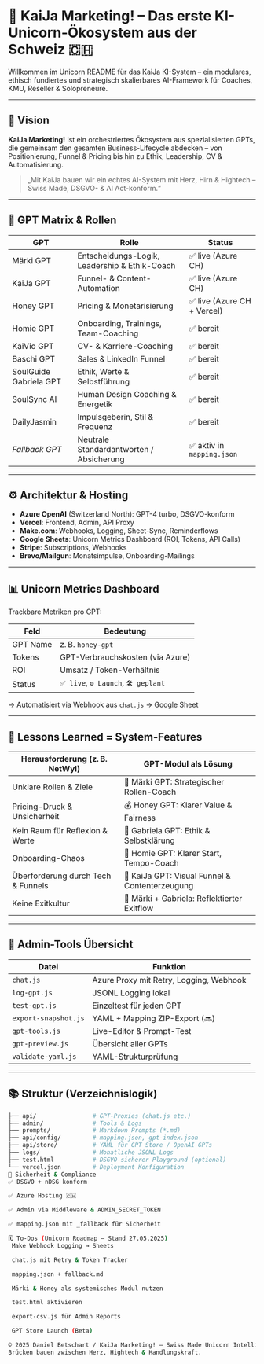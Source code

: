 # 🦄 KaiJa Marketing! – Das erste KI-Unicorn-Ökosystem aus der Schweiz 🇨🇭

Willkommen im Unicorn README für das KaiJa KI-System – ein modulares, ethisch fundiertes und strategisch skalierbares AI-Framework für Coaches, KMU, Reseller & Solopreneure.

---

## 💠 Vision

**KaiJa Marketing!** ist ein orchestriertes Ökosystem aus spezialisierten GPTs, die gemeinsam den gesamten Business-Lifecycle abdecken – von Positionierung, Funnel & Pricing bis hin zu Ethik, Leadership, CV & Automatisierung.

> „Mit KaiJa bauen wir ein echtes AI-System mit Herz, Hirn & Hightech – Swiss Made, DSGVO- & AI Act-konform.“

---

## 🌟 GPT Matrix & Rollen

| GPT                      | Rolle                                      | Status                     |
|--------------------------|---------------------------------------------|----------------------------|
| Märki GPT                | Entscheidungs-Logik, Leadership & Ethik-Coach | ✅ live (Azure CH)         |
| KaiJa GPT                | Funnel- & Content-Automation                | ✅ live (Azure CH)         |
| Honey GPT                | Pricing & Monetarisierung                   | ✅ live (Azure CH + Vercel)|
| Homie GPT                | Onboarding, Trainings, Team-Coaching        | ✅ bereit                  |
| KaiVio GPT               | CV- & Karriere-Coaching                     | ✅ bereit                  |
| Baschi GPT               | Sales & LinkedIn Funnel                     | ✅ bereit                  |
| SoulGuide Gabriela GPT   | Ethik, Werte & Selbstführung                | ✅ bereit                  |
| SoulSync AI              | Human Design Coaching & Energetik          | ✅ bereit                  |
| DailyJasmin              | Impulsgeberin, Stil & Frequenz              | ✅ bereit                  |
| _Fallback GPT_           | Neutrale Standardantworten / Absicherung    | ✅ aktiv in `mapping.json` |

---

## ⚙ Architektur & Hosting

- **Azure OpenAI** (Switzerland North): GPT-4 turbo, DSGVO-konform
- **Vercel**: Frontend, Admin, API Proxy
- **Make.com**: Webhooks, Logging, Sheet-Sync, Reminderflows
- **Google Sheets**: Unicorn Metrics Dashboard (ROI, Tokens, API Calls)
- **Stripe**: Subscriptions, Webhooks
- **Brevo/Mailgun**: Monatsimpulse, Onboarding-Mailings

---

## 📊 Unicorn Metrics Dashboard

Trackbare Metriken pro GPT:

| Feld         | Bedeutung                      |
|--------------|--------------------------------|
| GPT Name     | z. B. `honey-gpt`               |
| Tokens       | GPT-Verbrauchskosten (via Azure) |
| ROI          | Umsatz / Token-Verhältnis       |
| Status       | `✅ live`, `⚙ Launch`, `🛠 geplant` |

→ Automatisiert via Webhook aus `chat.js` → Google Sheet

---

## 🔁 Lessons Learned = System-Features

| Herausforderung (z. B. NetWyl)       | GPT-Modul als Lösung                      |
|--------------------------------------|-------------------------------------------|
| Unklare Rollen & Ziele               | 🎯 Märki GPT: Strategischer Rollen-Coach   |
| Pricing-Druck & Unsicherheit         | 💰 Honey GPT: Klarer Value & Fairness      |
| Kein Raum für Reflexion & Werte      | 🌿 Gabriela GPT: Ethik & Selbstklärung     |
| Onboarding-Chaos                     | 🧩 Homie GPT: Klarer Start, Tempo-Coach     |
| Überforderung durch Tech & Funnels   | 🧠 KaiJa GPT: Visual Funnel & Contenterzeugung |
| Keine Exitkultur                     | 🧘 Märki + Gabriela: Reflektierter Exitflow |

---

## 🧩 Admin-Tools Übersicht

| Datei               | Funktion |
|---------------------|----------|
| `chat.js`           | Azure Proxy mit Retry, Logging, Webhook |
| `log-gpt.js`        | JSONL Logging lokal |
| `test-gpt.js`       | Einzeltest für jeden GPT |
| `export-snapshot.js`| YAML + Mapping ZIP-Export (🔜) |
| `gpt-tools.js`      | Live-Editor & Prompt-Test |
| `gpt-preview.js`    | Übersicht aller GPTs |
| `validate-yaml.js`  | YAML-Strukturprüfung |

---

## 📚 Struktur (Verzeichnislogik)

```bash
├── api/                # GPT-Proxies (chat.js etc.)
├── admin/              # Tools & Logs
├── prompts/            # Markdown Prompts (*.md)
├── api/config/         # mapping.json, gpt-index.json
├── api/store/          # YAML für GPT Store / OpenAI GPTs
├── logs/               # Monatliche JSONL Logs
├── test.html           # DSGVO-sicherer Playground (optional)
└── vercel.json         # Deployment Konfiguration
🔐 Sicherheit & Compliance
✅ DSGVO + nDSG konform

✅ Azure Hosting 🇨🇭

✅ Admin via Middleware & ADMIN_SECRET_TOKEN

✅ mapping.json mit _fallback für Sicherheit

🗓 To-Dos (Unicorn Roadmap – Stand 27.05.2025)
 Make Webhook Logging → Sheets

 chat.js mit Retry & Token Tracker

 mapping.json + fallback.md

 Märki & Honey als systemisches Modul nutzen

 test.html aktivieren

 export-csv.js für Admin Reports

 GPT Store Launch (Beta)

© 2025 Daniel Betschart / KaiJa Marketing! – Swiss Made Unicorn Intelligence
Brücken bauen zwischen Herz, Hightech & Handlungskraft.
